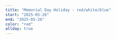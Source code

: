 ```yaml
---
title: "Memorial Day Holiday - red/white/blue"
start: "2025-05-26"
end: "2025-05-26"
color: "red"
allday: true
---
```



